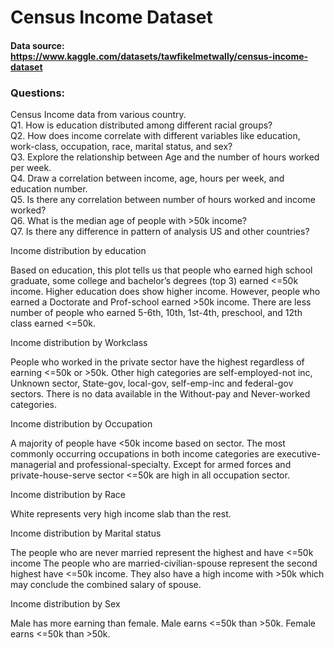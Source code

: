 # Census Income Dataset

#### Data source: https://www.kaggle.com/datasets/tawfikelmetwally/census-income-dataset

### Questions:
Census Income data from various country. <br>
Q1. How is education distributed among different racial groups? <br>
Q2. How does income correlate with different variables like education, work-class, occupation, race, marital status, and sex? <br>
Q3. Explore the relationship between Age and the number of hours worked per week. <br>
Q4. Draw a correlation between income, age, hours per week, and education number. <br>
Q5. Is there any correlation between number of hours worked and income worked? <br>
Q6. What is the median age of people with >50k income? <br>
Q7. Is there any difference in pattern of analysis US and other countries? <br>


Income distribution by education <br>

Based on education, this plot tells us that people who earned high school graduate, some college and bachelor’s degrees (top 3) earned <=50k income. Higher education does show higher income.
However, people who earned a Doctorate and Prof-school earned >50k income.
There are less number of people who earned 5-6th, 10th, 1st-4th, preschool, and 12th class earned <=50k. <br>

Income distribution by Workclass <br>

People who worked in the private sector have the highest regardless of earning <=50k or >50k.
Other high categories are self-employed-not inc, Unknown sector, State-gov, local-gov, self-emp-inc and federal-gov sectors.
There is no data available in the Without-pay and Never-worked categories. <br>

Income distribution by Occupation <br>

A majority of people have <50k income based on sector.
The most commonly occurring occupations in both income categories are executive-managerial and professional-specialty. Except for armed forces and private-house-serve sector <=50k are high in all occupation sector. <br>

Income distribution by Race <br>

White represents very high income slab than the rest.

Income distribution by Marital status <br>

The people who are never married represent the highest and have <=50k income
The people who are married-civilian-spouse represent the second highest have <=50k income. They also have a high income with >50k which may conclude the combined salary of spouse. <br>

Income distribution by Sex <br>

Male has more earning than female.
Male earns <=50k than >50k.
Female earns <=50k than >50k.
